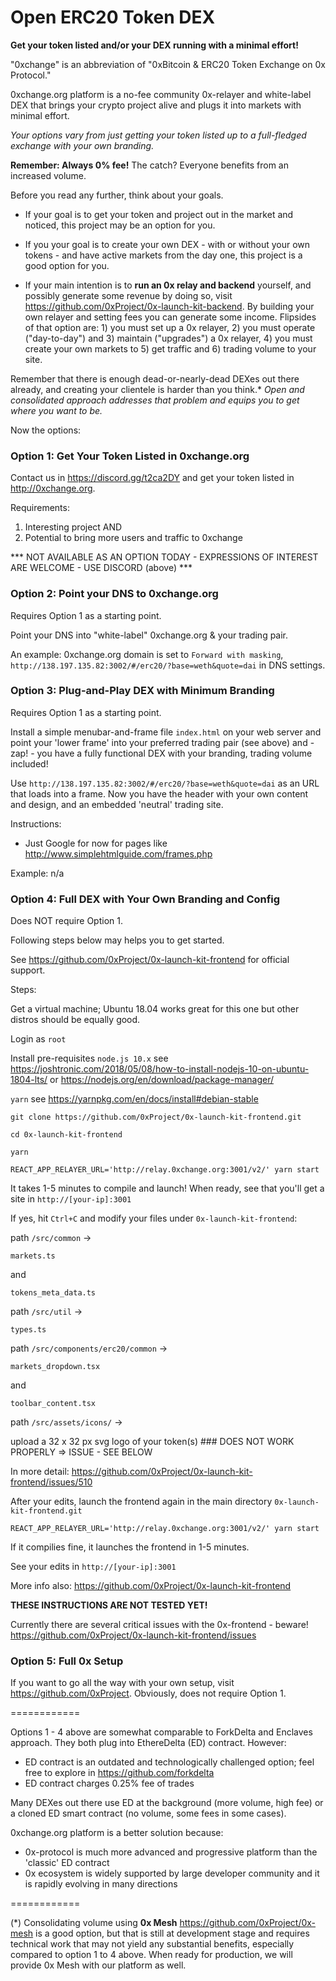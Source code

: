 # Open ERC20 Token DEX
<B>Get your token listed and/or your DEX running with a minimal effort!</B>

"0xchange" is an abbreviation of "0xBitcoin & ERC20 Token Exchange on 0x Protocol."

0xchange.org platform is a no-fee community 0x-relayer and white-label DEX that brings your crypto project alive and plugs it into markets with minimal effort.

<I>Your options vary from just getting your token listed up to a full-fledged exchange with your own branding.</I>

<B>Remember: Always 0% fee!</B> The catch? Everyone benefits from an increased volume.

Before you read any further, think about your goals.

- If your goal is to get your token and project out in the market and noticed, this project may be an option for you.

- If you your goal is to create your own DEX - with or without your own tokens - and have active markets from the day one, this project is a good option for you.

- If your main intention is to <B>run an 0x relay and backend</B> yourself, and possibly generate some revenue by doing so, visit https://github.com/0xProject/0x-launch-kit-backend. By building your own relayer and setting fees you can generate some income. Flipsides of that option are: 1) you must set up a 0x relayer, 2) you must operate ("day-to-day") and 3) maintain ("upgrades") a 0x relayer, 4) you must create your own markets to 5) get traffic and 6) trading volume to your site.

Remember that there is enough dead-or-nearly-dead DEXes out there already, and creating your clientele is harder than you think.* <I>Open and consolidated approach addresses that problem and equips you to get where you want to be.</I>

Now the options:

<H3>Option 1: Get Your Token Listed in 0xchange.org</H3>

Contact us in https://discord.gg/t2ca2DY and get your token listed in http://0xchange.org.

Requirements:
1. Interesting project AND
2. Potential to bring more users and traffic to 0xchange

*** NOT AVAILABLE AS AN OPTION TODAY - EXPRESSIONS OF INTEREST ARE WELCOME - USE DISCORD (above) ***

<H3>Option 2: Point your DNS to 0xchange.org</H3>

Requires Option 1 as a starting point.

Point your DNS into "white-label" 0xchange.org & your trading pair.

An example: 0xchange.org domain is set to `Forward with masking`, `http://138.197.135.82:3002/#/erc20/?base=weth&quote=dai` in DNS settings.


<H3>Option 3: Plug-and-Play DEX with Minimum Branding</H3>

Requires Option 1 as a starting point.

Install a simple menubar-and-frame file `index.html` on your web server and point your 'lower frame' into your preferred trading pair (see above) and - zap! - you have a fully functional DEX with your branding, trading volume included!

Use `http://138.197.135.82:3002/#/erc20/?base=weth&quote=dai` as an URL that loads into a frame. Now you have the header with your own content and design, and an embedded 'neutral' trading site.

Instructions:
- Just Google for now for pages like http://www.simplehtmlguide.com/frames.php

Example: n/a


<H3>Option 4: Full DEX with Your Own Branding and Config</H3>

Does NOT require Option 1.

Following steps below may helps you to get started.

See https://github.com/0xProject/0x-launch-kit-frontend for official support.

Steps:

Get a virtual machine; Ubuntu 18.04 works great for this one but other distros should be equally good.

Login as `root`

Install pre-requisites
`node.js 10.x` see https://joshtronic.com/2018/05/08/how-to-install-nodejs-10-on-ubuntu-1804-lts/ or https://nodejs.org/en/download/package-manager/

`yarn` see https://yarnpkg.com/en/docs/install#debian-stable

`git clone https://github.com/0xProject/0x-launch-kit-frontend.git`

`cd 0x-launch-kit-frontend`

`yarn`

`REACT_APP_RELAYER_URL='http://relay.0xchange.org:3001/v2/' yarn start`

It takes 1-5 minutes to compile and launch!
When ready, see that you'll get a site in `http://[your-ip]:3001`

If yes, hit `Ctrl+C` and modify your files under `0x-launch-kit-frontend`:

path
`/src/common` ->

`markets.ts`

and

`tokens_meta_data.ts`

path `/src/util` -> 

`types.ts`

path `/src/components/erc20/common` ->

`markets_dropdown.tsx`

and

`toolbar_content.tsx`

path `/src/assets/icons/` ->

upload a 32 x 32 px svg logo of your token(s) ### DOES NOT WORK PROPERLY => ISSUE - SEE BELOW

In more detail: https://github.com/0xProject/0x-launch-kit-frontend/issues/510

After your edits, launch the frontend again in the main directory `0x-launch-kit-frontend.git`

`REACT_APP_RELAYER_URL='http://relay.0xchange.org:3001/v2/' yarn start`

If it compilies fine, it launches the frontend in 1-5 minutes.

See your edits in `http://[your-ip]:3001`

More info also: https://github.com/0xProject/0x-launch-kit-frontend

<B>THESE INSTRUCTIONS ARE NOT TESTED YET!</B>

Currently there are several critical issues with the 0x-frontend - beware!
https://github.com/0xProject/0x-launch-kit-frontend/issues


<H3>Option 5: Full 0x Setup</H3>

If you want to go all the way with your own setup, visit https://github.com/0xProject.
Obviously, does not require Option 1.

============

Options 1 - 4 above are somewhat comparable to ForkDelta and Enclaves approach. They both plug into EthereDelta (ED) contract. However:
- ED contract is an outdated and technologically challenged option; feel free to explore in https://github.com/forkdelta
- ED contract charges 0.25% fee of trades

Many DEXes out there use ED  at the background (more volume, high fee) or a cloned ED smart contract (no volume, some fees in some cases).

0xchange.org platform is a better solution because:
- 0x-protocol is much more advanced and progressive platform than the 'classic' ED contract
- 0x ecosystem is widely supported by large developer community and it is rapidly evolving in many directions

============

(*) Consolidating volume using <B>0x Mesh</B> https://github.com/0xProject/0x-mesh is a good option, but that is still at development stage and requires technical work that may not yield any substantial benefits, especially compared to option 1 to 4 above. When ready for production, we will provide 0x Mesh with our platform as well.
